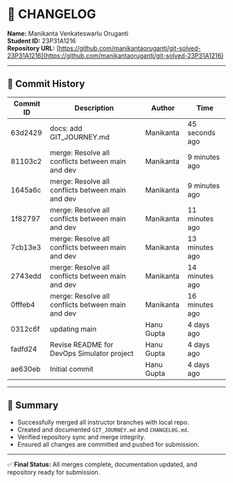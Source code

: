 # 🧾 CHANGELOG

**Name:** Manikanta Venkateswarlu Oruganti  
**Student ID:** 23P31A1216  
**Repository URL:** [https://github.com/manikantaoruganti/git-solved-23P31A1216](https://github.com/manikantaoruganti/git-solved-23P31A1216)

---

## 🧩 Commit History

| Commit ID | Description | Author | Time |
|------------|--------------|--------|------|
| 63d2429 | docs: add GIT_JOURNEY.md | Manikanta | 45 seconds ago |
| 81103c2 | merge: Resolve all conflicts between main and dev | Manikanta | 9 minutes ago |
| 1645a6c | merge: Resolve all conflicts between main and dev | Manikanta | 9 minutes ago |
| 1f82797 | merge: Resolve all conflicts between main and dev | Manikanta | 11 minutes ago |
| 7cb13e3 | merge: Resolve all conflicts between main and dev | Manikanta | 13 minutes ago |
| 2743edd | merge: Resolve all conflicts between main and dev | Manikanta | 14 minutes ago |
| 0fffeb4 | merge: Resolve all conflicts between main and dev | Manikanta | 16 minutes ago |
| 0312c6f | updating main | Hanu Gupta | 4 days ago |
| fadfd24 | Revise README for DevOps Simulator project | Hanu Gupta | 4 days ago |
| ae630eb | Initial commit | Hanu Gupta | 4 days ago |

---

## 🧠 Summary

- Successfully merged all instructor branches with local repo.  
- Created and documented `GIT_JOURNEY.md` and `CHANGELOG.md`.  
- Verified repository sync and merge integrity.  
- Ensured all changes are committed and pushed for submission.  

---  

✅ **Final Status:** All merges complete, documentation updated, and repository ready for submission.
